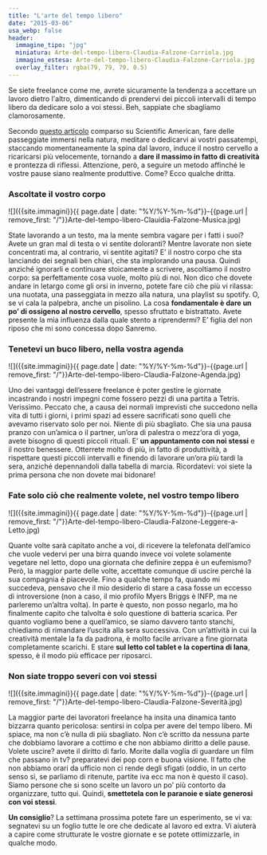 ```yaml
---
title: "L'arte del tempo libero"
date: "2015-03-06"
usa_webp: false
header:
  immagine_tipo: "jpg"
  miniatura: Arte-del-tempo-libero-Claudia-Falzone-Carriola.jpg
  immagine_estesa: Arte-del-tempo-libero-Claudia-Falzone-Carriola.jpg
  overlay_filter: rgba(79, 79, 79, 0.5)
---
```


Se siete freelance come me, avrete sicuramente la tendenza a accettare un lavoro dietro l'altro, dimenticando di prendervi dei piccoli intervalli di tempo libero da dedicare solo a voi stessi. Beh, sappiate che sbagliamo clamorosamente.

Secondo [questo articolo](https://www.scientificamerican.com/article/mental-downtime/ "L'importanza del tempo libero - Scientific American") comparso su Scientific American, fare delle passeggiate immersi nella natura, meditare o dedicarvi ai vostri passatempi, staccando momentaneamente la spina dal lavoro, induce il nostro cervello a ricaricarsi più velocemente, tornando a **dare il massimo in fatto di creatività** e prontezza di riflessi. Attenzione, però, a seguire un metodo affinché le vostre pause siano realmente produttive. Come? Ecco qualche dritta.

### Ascoltate il vostro corpo

![]({{site.immagini}}{{ page.date | date: "%Y/%Y-%m-%d"}}-{{page.url | remove_first: "/"}}Arte-del-tempo-libero-Clauidia-Falzone-Musica.jpg)

State lavorando a un testo, ma la mente sembra vagare per i fatti i suoi? Avete un gran mal di testa o vi sentite doloranti? Mentre lavorate non siete concentrati ma, al contrario, vi sentite agitati? E’ il nostro corpo che sta lanciando dei segnali ben chiari, che sta implorando una pausa. Quindi anziché ignorarli e continuare stoicamente a scrivere, ascoltiamo il nostro corpo: sa perfettamente cosa vuole, molto più di noi. Non dico che dovete andare in letargo come gli orsi in inverno, potete fare ciò che più vi rilassa: una nuotata, una passeggiata in mezzo alla natura, una playlist su spotify. O, se vi cala la palpebra, anche un pisolino. La cosa **fondamentale è dare un po’ di ossigeno al nostro cervello**, spesso sfruttato e bistrattato. Avete presente la mia influenza dalla quale stento a riprendermi? E’ figlia del non riposo che mi sono concessa dopo Sanremo.

### Tenetevi un buco libero, nella vostra agenda

![]({{site.immagini}}{{ page.date | date: "%Y/%Y-%m-%d"}}-{{page.url | remove_first: "/"}}Arte-del-tempo-libero-Claudia-Falzone-Agenda.jpg)

Uno dei vantaggi dell’essere freelance è poter gestire le giornate incastrando i nostri impegni come fossero pezzi di una partita a Tetris. Verissimo. Peccato che, a causa dei normali imprevisti che succedono nella vita di tutti i giorni, i primi spazi ad essere sacrificati sono quelli che avevamo riservato solo per noi. Niente di più sbagliato. Che sia una pausa pranzo con un’amica o il partner, un’ora di palestra o mezz’ora di yoga, avete bisogno di questi piccoli rituali. E’ **un appuntamento con noi stessi** e il nostro benessere. Otterrete molto di più, in fatto di produttività, a rispettare questi piccoli intervalli e finendo di lavorare un’ora più tardi la sera, anziché depennandoli dalla tabella di marcia. Ricordatevi: voi siete la prima persona che non dovete mai bidonare!

### Fate solo ciò che realmente volete, nel vostro tempo libero

![]({{site.immagini}}{{ page.date | date: "%Y/%Y-%m-%d"}}-{{page.url | remove_first: "/"}}Arte-del-tempo-libero-Claudia-Falzone-Leggere-a-Letto.jpg)

Quante volte sarà capitato anche a voi, di ricevere la telefonata dell’amico che vuole vedervi per una birra quando invece voi volete solamente vegetare nel letto, dopo una giornata che definire zeppa è un eufemismo? Però, la maggior parte delle volte, accettate comunque di uscire perché la sua compagnia è piacevole. Fino a qualche tempo fa, quando mi succedeva, pensavo che il mio desiderio di stare a casa fosse un eccesso di introversione (non a caso, il mio profilo Myers Briggs è INFP, ma ne parleremo un’altra volta). In parte è questo, non posso negarlo, ma ho finalmente capito che talvolta è solo questione di batteria scarica. Per quanto vogliamo bene a quell’amico, se siamo davvero tanto stanchi, chiediamo di rimandare l’uscita alla sera successiva. Con un’attività in cui la creatività mentale la fa da padrona, è molto facile arrivare a fine giornata completamente scarichi. E stare **sul letto col tablet e la copertina di lana**, spesso, è il modo più efficace per riposarci.

### Non siate troppo severi con voi stessi

![]({{site.immagini}}{{ page.date | date: "%Y/%Y-%m-%d"}}-{{page.url | remove_first: "/"}}Arte-del-tempo-libero-Claudia-Falzone-Severità.jpg)

La maggior parte dei lavoratori freelance ha insita una dinamica tanto bizzarra quanto pericolosa: sentirsi in colpa per avere del tempo libero. Mi spiace, ma non c’è nulla di più sbagliato. Non c’è scritto da nessuna parte che dobbiamo lavorare a cottimo e che non abbiamo diritto a delle pause. Volete uscire? avete il diritto di farlo. Morite dalla voglia di guardare un film che passano in tv? preparatevi dei pop corn e buona visione. Il fatto che non abbiamo orari da ufficio non ci rende degli sfigati (oddio, in un certo senso sì, se parliamo di ritenute, partite iva ecc ma non è questo il caso). Siamo persone che si sono scelte un lavoro un po’ più contorto da organizzare, tutto qui. Quindi, **smettetela con le paranoie e siate generosi con voi stessi**.

**Un consiglio**? La settimana prossima potete fare un esperimento, se vi va: segnatevi su un foglio tutte le ore che dedicate al lavoro ed extra. Vi aiuterà a capire come strutturate le vostre giornate e se potete ottimizzarle, in qualche modo.
